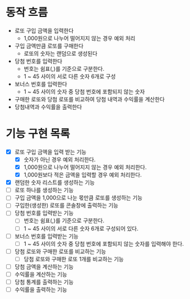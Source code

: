 # 동작 흐름

- 로또 구입 금액을 입력한다
    - 1,000원으로 나누어 떨어지지 않는 경우 예외 처리
- 구입 금액만큼 로또를 구매한다
    - 로또의 숫자는 랜덤으로 생성된다
- 당첨 번호를 입력한다
    - 번호는 쉼표(,)를 기준으로 구분한다.
    - 1 ~ 45 사이의 서로 다른 숫자 6개로 구성
- 보너스 번호를 입력한다
    - 1 ~ 45 사이의 숫자 중 당첨 번호에 포함되지 않는 숫자
- 구매한 로또와 당첨 로또를 비교하여 당첨 내역과 수익률을 계산한다
- 당첨내역과 수익률을 출력한다

# 기능 구현 목록

- [x] 로또 구입 금액을 입력 받는 기능
    - [x] 숫자가 아닌 경우 예외 처리한다.
    - [x] 1,000원으로 나누어 떨어지지 않는 경우 예외 처리한다.
    - [x] 1,000원보다 적은 금액을 입력할 경우 예외 처리한다.
- [x] 랜덤한 숫자 리스트를 생성하는 기능
- [ ] 로또 하나를 생성하는 기능
- [ ] 구입 금액을 1,000으로 나눈 몫만큼 로또를 생성하는 기능
- [ ] 구입한(생성한) 로또를 콘솔창에 출력하는 기능
- [ ] 당첨 번호를 입력받는 기능
    - [ ] 번호는 쉼표(,)를 기준으로 구분한다.
    - [ ] 1 ~ 45 사이의 서로 다른 숫자 6개로 구성되어 있다.
- [ ] 보너스 번호를 입력받는 기능
    - [ ] 1 ~ 45 사이의 숫자 중 당첨 번호에 포함되지 않는 숫자를 입력해야 한다.
- [ ] 당첨 로또와 구매한 로또를 비교하는 기능
    - [ ] 당첨 로또와 구매한 로또 1개를 비교하는 기능
- [ ] 당첨 금액을 계산하는 기능
- [ ] 수익률을 계산하는 기능
- [ ] 당첨 통계를 출력하는 기능
- [ ] 수익률을 출력하는 기능